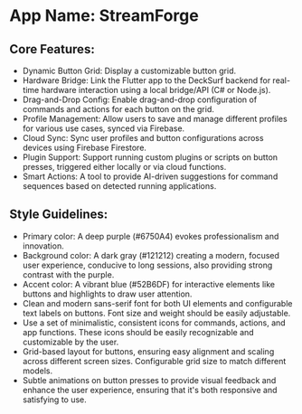 # **App Name**: StreamForge

## Core Features:

- Dynamic Button Grid: Display a customizable button grid.
- Hardware Bridge: Link the Flutter app to the DeckSurf backend for real-time hardware interaction using a local bridge/API (C# or Node.js).
- Drag-and-Drop Config: Enable drag-and-drop configuration of commands and actions for each button on the grid.
- Profile Management: Allow users to save and manage different profiles for various use cases, synced via Firebase.
- Cloud Sync: Sync user profiles and button configurations across devices using Firebase Firestore.
- Plugin Support: Support running custom plugins or scripts on button presses, triggered either locally or via cloud functions.
- Smart Actions: A tool to provide AI-driven suggestions for command sequences based on detected running applications.

## Style Guidelines:

- Primary color: A deep purple (#6750A4) evokes professionalism and innovation.
- Background color: A dark gray (#121212) creating a modern, focused user experience, conducive to long sessions, also providing strong contrast with the purple.
- Accent color: A vibrant blue (#52B6DF) for interactive elements like buttons and highlights to draw user attention.
- Clean and modern sans-serif font for both UI elements and configurable text labels on buttons. Font size and weight should be easily adjustable.
- Use a set of minimalistic, consistent icons for commands, actions, and app functions. These icons should be easily recognizable and customizable by the user.
- Grid-based layout for buttons, ensuring easy alignment and scaling across different screen sizes. Configurable grid size to match different models.
- Subtle animations on button presses to provide visual feedback and enhance the user experience, ensuring that it's both responsive and satisfying to use.